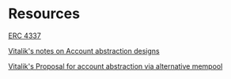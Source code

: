# Resources

[ERC 4337](https://github.com/ethereum/EIPs/blob/3fd65b1a782912bfc18cb975c62c55f733c7c96e/EIPS/eip-4337.md)

[Vitalik's notes on Account abstraction designs](https://notes.ethereum.org/@vbuterin/alt_abstraction_2)

[Vitalik's Proposal for account abstraction via alternative mempool](https://notes.ethereum.org/@vbuterin/alt_abstraction)
